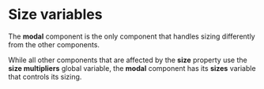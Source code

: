 # Size variables

The **modal** component is the only component that handles sizing differently from the other components.

While all other components that are affected by the **size** property use the **size multipliers** global variable, the **modal** component has its **sizes** variable that controls its sizing.